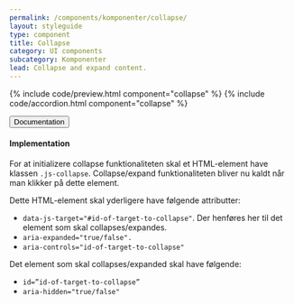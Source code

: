 ```yaml
---
permalink: /components/komponenter/collapse/
layout: styleguide
type: component
title: Collapse
category: UI components
subcategory: Komponenter
lead: Collapse and expand content.
---
```


{% include code/preview.html component="collapse" %}
{% include code/accordion.html component="collapse" %}
<div class="accordion-bordered">
  <button class="button-unstyled accordion-button"
      aria-expanded="true" aria-controls="label-docs">
    Documentation
  </button>
  <div id="label-docs" aria-hidden="false" class="accordion-content">
    <h4>Implementation</h4>
    <p>For at initializere collapse funktionaliteten skal et HTML-element have klassen <code>.js-collapse</code>. Collapse/expand funktionaliteten bliver nu kaldt når man klikker på dette element.</p>
    <p>Dette HTML-element skal yderligere have følgende attributter:</p>
    <ul>
      <li><code>data-js-target="#id-of-target-to-collapse"</code>. Der henføres her til det element som skal collapses/expandes. </li>
      <li><code>aria-expanded="true/false". </code></li>
      <li><code>aria-controls="id-of-target-to-collapse" </code></li>
    </ul>
    <p>Det element som skal collapses/expanded skal have følgende:</p>
    <ul>
      <li><code>id=”id-of-target-to-collapse”</code></li>
      <li><code>aria-hidden="true/false"</code></li>
    </ul>
  </div>
</div>
